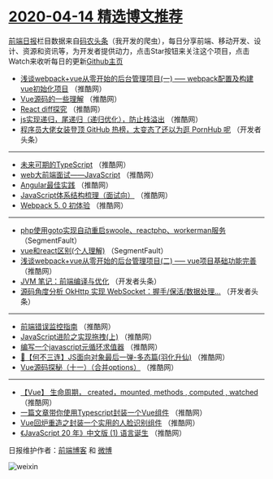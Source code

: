 # [2020-04-14 精选博文推荐](https://toutiao.qdkfweb.cn/date/2020/04/14)

[前端日报](https://qdkfweb.cn/c/news)栏目数据来自[码农头条](https://toutiao.qdkfweb.cn/)（我开发的爬虫），每日分享前端、移动开发、设计、资源和资讯等，为开发者提供动力，点击Star按钮来关注这个项目，点击Watch来收听每日的更新[Github主页](https://github.com/kujian/frontendDaily)
* [浅谈webpack+vue从零开始的后台管理项目(一) &#8212;&#8211; webpack配置及构建vue初始化项目](https://toutiao.qdkfweb.cn/141098.html) （推酷网）
* [Vue源码的一些理解](https://toutiao.qdkfweb.cn/141106.html) （推酷网）
* [React diff探究](https://toutiao.qdkfweb.cn/141096.html) （推酷网）
* [js实现递归，尾递归（递归优化），防止栈溢出](https://toutiao.qdkfweb.cn/141107.html) （推酷网）
* [程序员大佬女装登顶 GitHub 热榜，太变态了还以为逛 PornHub 呢](https://toutiao.qdkfweb.cn/141083.html) （开发者头条）

***
* [未来可期的TypeScript](https://toutiao.qdkfweb.cn/141101.html) （推酷网）
* [web大前端面试——JavaScript](https://toutiao.qdkfweb.cn/141102.html) （推酷网）
* [Angular最佳实践](https://toutiao.qdkfweb.cn/141103.html) （推酷网）
* [JavaScript体系结构梳理（面试向）](https://toutiao.qdkfweb.cn/141104.html) （推酷网）
* [Webpack 5. 0 初体验](https://toutiao.qdkfweb.cn/141105.html) （推酷网）

***
* [php使用goto实现自动重启swoole、reactphp、workerman服务](https://toutiao.qdkfweb.cn/141081.html) （SegmentFault）
* [vue和react区别(个人理解)](https://toutiao.qdkfweb.cn/141082.html) （SegmentFault）
* [浅谈webpack+vue从零开始的后台管理项目(二) &#8212;&#8211; vue项目基础功能完善](https://toutiao.qdkfweb.cn/141097.html) （推酷网）
* [JVM 笔记：前端编译与优化](https://toutiao.qdkfweb.cn/141084.html) （开发者头条）
* [源码角度分析 OkHttp 实现 WebSocket：握手/保活/数据处理&#8230;](https://toutiao.qdkfweb.cn/141085.html) （开发者头条）

***
* [前端错误监控指南](https://toutiao.qdkfweb.cn/141099.html) （推酷网）
* [JavaScript进阶之实现拖拽(上)](https://toutiao.qdkfweb.cn/141089.html) （推酷网）
* [编写一个javascript元循环求值器](https://toutiao.qdkfweb.cn/141100.html) （推酷网）
* [🍃【何不三连】JS面向对象最后一弹-多态篇(羽化升仙)](https://toutiao.qdkfweb.cn/141090.html) （推酷网）
* [Vue源码探秘（十一）（合并options）](https://toutiao.qdkfweb.cn/141091.html) （推酷网）

***
* [【Vue】 生命周期， created，mounted, methods , computed , watched](https://toutiao.qdkfweb.cn/141092.html) （推酷网）
* [一篇文章带你使用Typescript封装一个Vue组件](https://toutiao.qdkfweb.cn/141093.html) （推酷网）
* [Vue回炉重造之封装一个实用的人脸识别组件](https://toutiao.qdkfweb.cn/141094.html) （推酷网）
* [《JavaScript 20 年》中文版 (1) 语言诞生](https://toutiao.qdkfweb.cn/141095.html) （推酷网）

日报维护作者：[前端博客](https://qdkfweb.cn/) 和 [微博](https://qdkfweb.cn/go/weibo)

![weixin](https://user-images.githubusercontent.com/3055447/38468989-651132ac-3b80-11e8-8e6b-15122322a9d7.png)